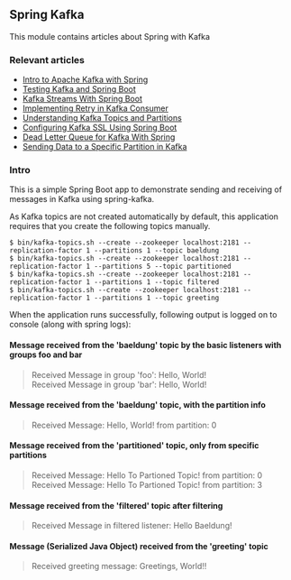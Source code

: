 ## Spring Kafka

This module contains articles about Spring with Kafka

### Relevant articles

- [Intro to Apache Kafka with Spring](https://www.baeldung.com/spring-kafka)
- [Testing Kafka and Spring Boot](https://www.baeldung.com/spring-boot-kafka-testing)
- [Kafka Streams With Spring Boot](https://www.baeldung.com/spring-boot-kafka-streams)
- [Implementing Retry in Kafka Consumer](https://www.baeldung.com/spring-retry-kafka-consumer)
- [Understanding Kafka Topics and Partitions](https://www.baeldung.com/kafka-topics-partitions)
- [Configuring Kafka SSL Using Spring Boot](https://www.baeldung.com/spring-boot-kafka-ssl)
- [Dead Letter Queue for Kafka With Spring](https://www.baeldung.com/kafka-spring-dead-letter-queue)
- [Sending Data to a Specific Partition in Kafka](https://www.baeldung.com/kafka-send-data-partition)

### Intro

This is a simple Spring Boot app to demonstrate sending and receiving of messages in Kafka using spring-kafka.

As Kafka topics are not created automatically by default, this application requires that you create the following topics manually.

`$ bin/kafka-topics.sh --create --zookeeper localhost:2181 --replication-factor 1 --partitions 1 --topic baeldung`<br>
`$ bin/kafka-topics.sh --create --zookeeper localhost:2181 --replication-factor 1 --partitions 5 --topic partitioned`<br>
`$ bin/kafka-topics.sh --create --zookeeper localhost:2181 --replication-factor 1 --partitions 1 --topic filtered`<br>
`$ bin/kafka-topics.sh --create --zookeeper localhost:2181 --replication-factor 1 --partitions 1 --topic greeting`<br>

When the application runs successfully, following output is logged on to console (along with spring logs):

#### Message received from the 'baeldung' topic by the basic listeners with groups foo and bar
>Received Message in group 'foo': Hello, World!<br>
Received Message in group 'bar': Hello, World!

#### Message received from the 'baeldung' topic, with the partition info
>Received Message: Hello, World! from partition: 0

#### Message received from the 'partitioned' topic, only from specific partitions
>Received Message: Hello To Partioned Topic! from partition: 0<br>
Received Message: Hello To Partioned Topic! from partition: 3

#### Message received from the 'filtered' topic after filtering
>Received Message in filtered listener: Hello Baeldung!

#### Message (Serialized Java Object) received from the 'greeting' topic
>Received greeting message: Greetings, World!!
